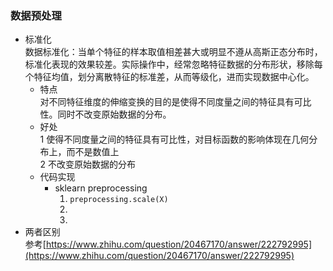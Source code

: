 ### 数据预处理
- 标准化  
  数据标准化：当单个特征的样本取值相差甚大或明显不遵从高斯正态分布时，标准化表现的效果较差。实际操作中，经常忽略特征数据的分布形状，移除每个特征均值，划分离散特征的标准差，从而等级化，进而实现数据中心化。  
  - 特点  
  对不同特征维度的伸缩变换的目的是使得不同度量之间的特征具有可比性。同时不改变原始数据的分布。  
  - 好处  
    1 使得不同度量之间的特征具有可比性，对目标函数的影响体现在几何分布上，而不是数值上    
    2 不改变原始数据的分布
   - 代码实现  
     - sklearn preprocessing  
       1. `preprocessing.scale(X)`
       2.
       3.  
 - 两者区别  
   参考[https://www.zhihu.com/question/20467170/answer/222792995](https://www.zhihu.com/question/20467170/answer/222792995)
<!--stackedit_data:
eyJoaXN0b3J5IjpbLTE1ODUzMTczNzAsLTE0NDY3OTQ1NCwtOD
c5NTc1NTM4LC03MTIxODE0MDEsMTI1NDAyOTQxOSwtMjA4ODc0
NjYxMiwxODQ0Mjk1OTM0LC05OTM1MzA0MDcsNzA0MzAwNjY2LC
00MTI5ODEzOSwxMjUwNjY3ODI2LDExNDA5NzAyNzUsNzI3OTIw
MjgwLDk1MjQ1NDMxMiwxMTA4NDg5MTU2LC0xOTY5OTk1NzAyLD
E1NzY1MjAyMDEsLTEyNDkxMjM4NDUsLTIwODg3NDY2MTJdfQ==

-->
